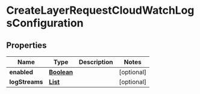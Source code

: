 

# CreateLayerRequestCloudWatchLogsConfiguration


## Properties

| Name | Type | Description | Notes |
|------------ | ------------- | ------------- | -------------|
|**enabled** | [**Boolean**](Boolean.md) |  |  [optional] |
|**logStreams** | [**List**](List.md) |  |  [optional] |



